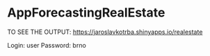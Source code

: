 # AppForecastingRealEstate

TO SEE THE OUTPUT: https://jaroslavkotrba.shinyapps.io/realestate

Login: user Password: brno
